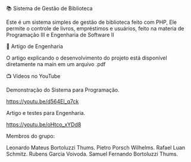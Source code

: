 📚 Sistema de Gestão de Biblioteca

Este é um sistema simples de gestão de biblioteca feito com PHP, Ele permite o controle de livros, empréstimos e usuários, feito na materia de Programação III e Engenharia de Software II 

📄 Artigo de Engenharia

O artigo explicando o desenvolvimento do projeto está disponível diretamente na main em um arquivo .pdf

📺 Vídeos no YouTube

Demonstração do Sistema para Programação.

https://youtu.be/d564El_q7ck

Artigo e testes para Engenharia.

https://youtu.be/oHtco_xYDd8

Membros do grupo:

Leonardo Mateus Bortoluzzi Thums.
Pietro Porsch Wilhelms.
Rafael Luan Schmitz.
Rubens Garcia Voivoda.
Samuel Fernando Bortoluzzi Thums.
